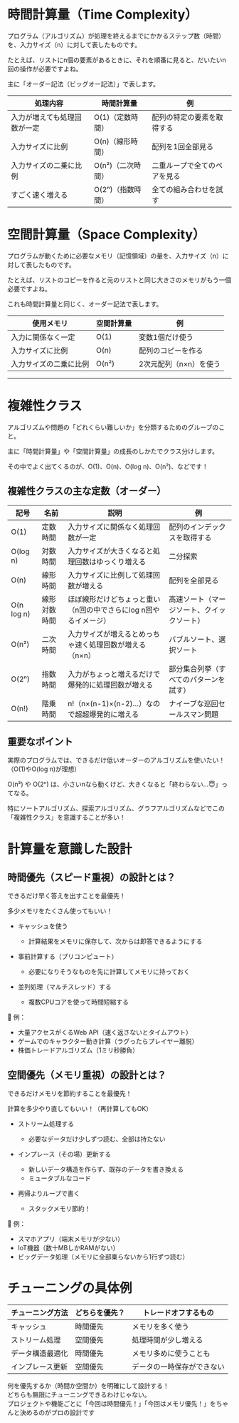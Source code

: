 # 時間計算量（Time Complexity）

プログラム（アルゴリズム）が処理を終えるまでにかかるステップ数（時間）を、入力サイズ（n）に対して表したものです。

たとえば、リストにn個の要素があるときに、それを順番に見ると、だいたいn回の操作が必要ですよね。

主に「オーダー記法（ビッグオー記法）」で表します。

| 処理内容           | 時間計算量       | 例              |
|----------------|-------------|----------------|
| 入力が増えても処理回数が一定 | O(1)（定数時間）  | 配列の特定の要素を取得する  |
| 入力サイズに比例       | O(n)（線形時間）  | 配列を1回全部見る      |
| 入力サイズの二乗に比例    | O(n²)（二次時間） | 二重ループで全てのペアを見る |
| すごく速く増える       | O(2ⁿ)（指数時間） | 全ての組み合わせを試す    |

# 空間計算量（Space Complexity）

プログラムが動くために必要なメモリ（記憶領域）の量を、入力サイズ（n）に対して表したものです。

たとえば、リストのコピーを作ると元のリストと同じ大きさのメモリがもう一個必要ですよね。

これも時間計算量と同じく、オーダー記法で表します。

| 使用メモリ       | 空間計算量 | 例             |
|-------------|-------|---------------|
| 入力に関係なく一定   | O(1)  | 変数1個だけ使う      |
| 入力サイズに比例    | O(n)  | 配列のコピーを作る     |
| 入力サイズの二乗に比例 | O(n²) | 2次元配列（n×n）を使う |

***

# 複雑性クラス

アルゴリズムや問題の「どれくらい難しいか」を分類するためのグループのこと。

主に「時間計算量」や「空間計算量」の成長のしかたでクラス分けします。

その中でよく出てくるのが、O(1)、O(n)、O(log n)、O(n²)、などです！

## 複雑性クラスの主な定数（オーダー）

| 記号         | 名前     | 説明                                  | 例                     |
|------------|--------|-------------------------------------|-----------------------|
| O(1)       | 定数時間   | 入力サイズに関係なく処理回数が一定                   | 配列のインデックスを取得する        |                        |
| O(log n)   | 対数時間   | 入力サイズが大きくなると処理回数はゆっくり増える            | 二分探索                  |                          |
| O(n)       | 線形時間   | 入力サイズに比例して処理回数が増える                  | 配列を全部見る               |                           |
| O(n log n) | 線形対数時間 | ほぼ線形だけどちょっと重い（n回の中でさらにlog n回やるイメージ） | 高速ソート（マージソート、クイックソート） |
| O(n²)      | 二次時間   | 入力サイズが増えるとめっちゃ速く処理回数が増える（n×n）       | バブルソート、選択ソート          |
| O(2ⁿ)      | 指数時間   | 入力がちょっと増えるだけで爆発的に処理回数が増える           | 部分集合列挙（すべてのパターンを試す）   |
| O(n!)      | 階乗時間   | n!（n×(n-1)×(n-2)…）なので超超爆発的に増える      | ナイーブな巡回セールスマン問題       |

## 重要なポイント

実際のプログラムでは、できるだけ低いオーダーのアルゴリズムを使いたい！（O(1)やO(log n)が理想）

O(n²) や O(2ⁿ) は、小さいnなら動くけど、大きくなると「終わらない...😇」ってなる。

特にソートアルゴリズム、探索アルゴリズム、グラフアルゴリズムなどでこの「複雑性クラス」を意識することが多い！

# 計算量を意識した設計

## 時間優先（スピード重視）の設計とは？

できるだけ早く答えを出すことを最優先！

多少メモリをたくさん使ってもいい！

* キャッシュを使う
    * 計算結果をメモリに保存して、次からは即答できるようにする

* 事前計算する（プリコンピュート）
    * 必要になりそうなものを先に計算してメモリに持っておく

* 並列処理（マルチスレッド）する
    * 複数CPUコアを使って時間短縮する

💬 例：

* 大量アクセスがくるWeb API（速く返さないとタイムアウト）
* ゲームでのキャラクター動き計算（ラグったらプレイヤー離脱）
* 株価トレードアルゴリズム（1ミリ秒勝負）

## 空間優先（メモリ重視）の設計とは？

できるだけメモリを節約することを最優先！

計算を多少やり直してもいい！（再計算してもOK）

* ストリーム処理する
    * 必要なデータだけ少しずつ読む、全部は持たない

* インプレース（その場）更新する
    * 新しいデータ構造を作らず、既存のデータを書き換える
    * ミュータブルなコード

* 再帰よりループで書く
    * スタックメモリ節約！

💬 例：

* スマホアプリ（端末メモリが少ない）
* IoT機器（数十MBしかRAMがない）
* ビッグデータ処理（メモリに全部乗らないから1行ずつ読む）

# チューニングの具体例

| チューニング方法 | どちらを優先？ | トレードオフするもの    |
|----------|---------|---------------|
| キャッシュ    | 時間優先    | メモリを多く使う      |
| ストリーム処理  | 空間優先    | 処理時間が少し増える    |
| データ構造最適化 | 時間優先    | メモリ多めに使うことも   |
| インプレース更新 | 空間優先    | データの一時保存ができない |

何を優先するか（時間か空間か）を明確にして設計する！  
どちらも無限にチューニングできるわけじゃない。  
プロジェクトや機能ごとに「今回は時間優先！」「今回はメモリ優先！」をちゃんと決めるのがプロの設計です